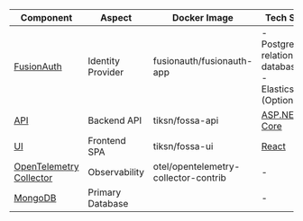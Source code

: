 
| Component                                                           | Aspect            | Docker Image                         | Tech Stack                                                     |
| ------------------------------------------------------------------- | ----------------- | ------------------------------------ | -------------------------------------------------------------- |
| [FusionAuth](https://fusionauth.io/)                                | Identity Provider | fusionauth/fusionauth-app            | - PostgreSQL relational database<br>- Elasticsearch (Optional) |
| [API](https://github.com/fossa-app/API)                             | Backend API       | tiksn/fossa-api                      | [ASP.NET Core](https://asp.net/)                               |
| [UI](https://github.com/fossa-app/UI)                               | Frontend SPA      | tiksn/fossa-ui                       | [React](https://react.dev/)                                    |
| [OpenTelemetry Collector](https://opentelemetry.io/docs/collector/) | Observability     | otel/opentelemetry-collector-contrib | -                                                              |
| [MongoDB](https://www.mongodb.com/)                                 | Primary Database  |                                      | -                                                              |
